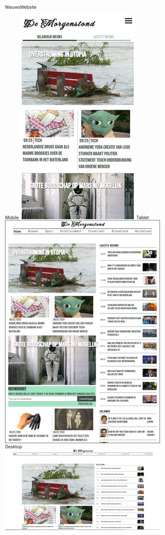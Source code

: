 NieuwsWebsite

Mobile
![ScreenShot](https://raw.githubusercontent.com/Lailaismyname/NieuwsSite/master/img/screenshots/screenshotMobie.png?token=GHSAT0AAAAAAB46ZINUEMISKRBBWTULVDG4Y5YIYJA)
Tablet
![ScreenShot](https://github.com/Lailaismyname/NieuwsSite/blob/master/img/screenshots/screenshotTablet.png)
Desktop
![ScreenShot](https://raw.githubusercontent.com/Lailaismyname/NieuwsSite/master/img/screenshots/screenshotGrootScherm.png?token=GHSAT0AAAAAAB46ZINVWM5Y63WQYQWCP7RQY5YIYZA)
